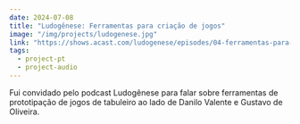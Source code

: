 ```yaml
---
date: 2024-07-08
title: "Ludogênese: Ferramentas para criação de jogos"
image: "/img/projects/ludogenese.jpg"
link: "https://shows.acast.com/ludogenese/episodes/04-ferramentas-para-criacao-de-jogos"
tags:
  - project-pt
  - project-audio
---
```


Fui convidado pelo podcast Ludogênese para falar sobre ferramentas de prototipação de jogos de tabuleiro ao lado de Danilo Valente e Gustavo de Oliveira.